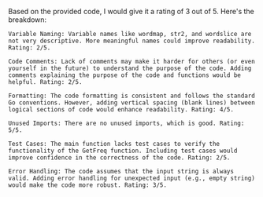 Based on the provided code, I would give it a rating of 3 out of 5. Here's the breakdown:

    Variable Naming: Variable names like wordmap, str2, and wordslice are not very descriptive. More meaningful names could improve readability. Rating: 2/5.

    Code Comments: Lack of comments may make it harder for others (or even yourself in the future) to understand the purpose of the code. Adding comments explaining the purpose of the code and functions would be helpful. Rating: 2/5.

    Formatting: The code formatting is consistent and follows the standard Go conventions. However, adding vertical spacing (blank lines) between logical sections of code would enhance readability. Rating: 4/5.

    Unused Imports: There are no unused imports, which is good. Rating: 5/5.

    Test Cases: The main function lacks test cases to verify the functionality of the GetFreq function. Including test cases would improve confidence in the correctness of the code. Rating: 2/5.

    Error Handling: The code assumes that the input string is always valid. Adding error handling for unexpected input (e.g., empty string) would make the code more robust. Rating: 3/5.